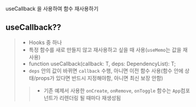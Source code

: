 useCallback 을 사용하여 함수 재사용하기

## useCallback??
> - Hooks 중 하나
> - 특정 함수를 새로 만들지 않고 재사용하고 싶을 때 사용(`useMemo`는 값을 재사용)
> - function useCallback<T extends Function>(callback: T, deps: DependencyList): T;
> - `deps` 안의 값이 바뀌면 `callback` 수행, 아니면 이전 함수 사용(함수 안에 상태/props가 있다면 반드시 지정해야함, 아니면 최신 보장 안함)
>> - 기존 예제서 사용한 `onCreate`, `onRemove`, `onToggle` 함수는 `App`컴포넌트가 리렌더링 될 때마다 재생성됨